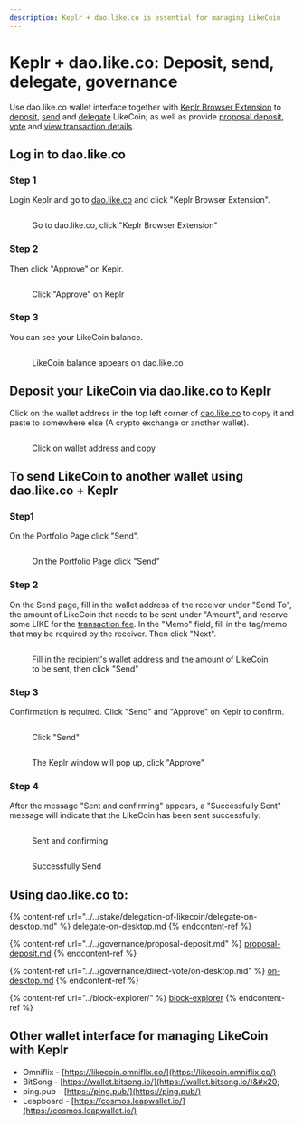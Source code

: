 ```yaml
---
description: Keplr + dao.like.co is essential for managing LikeCoin
---
```


# Keplr + dao.like.co: Deposit, send, delegate, governance

Use dao.like.co wallet interface together with [Keplr Browser Extension](../cosmostation-app/how-to-install-cosmostation-app.md) to [deposit](dao.like.co.md#deposit-your-likecoin-via-dao.like.co-to-keplr), [send](dao.like.co.md#using-dao.like.co-+-keplr-to-send-likecoin-to-another-wallet) and [delegate](../../stake/delegation-of-likecoin/) LikeCoin; as well as provide [proposal deposit](../../governance/proposal-deposit.md), [vote](../../governance/direct-vote/) and [view transaction details](../block-explorer/dao.like.co.md).

## Log in to dao.like.co

### Step 1

Login Keplr and go to [dao.like.co](https://dao.like.co/) and click "Keplr Browser Extension".

<figure><img src="../../../.gitbook/assets/Keplr + dao.like.co 1.png" alt=""><figcaption><p>Go to dao.like.co, click "Keplr Browser Extension"</p></figcaption></figure>

### Step 2

Then click "Approve" on Keplr.

<figure><img src="../../../.gitbook/assets/Keplr + dao.like.co 2.png" alt=""><figcaption><p>Click "Approve" on Keplr</p></figcaption></figure>

### Step 3

You can see your LikeCoin balance.

<figure><img src="../../../.gitbook/assets/Keplr + dao.like.co 3.png" alt=""><figcaption><p>LikeCoin balance appears on dao.like.co</p></figcaption></figure>

## **Deposit your LikeCoin via dao.like.co to Keplr**

Click on the wallet address in the top left corner of [dao.like.co](https://dao.like.co/) to copy it and paste to somewhere else (A crypto exchange or another wallet).

<figure><img src="../../../.gitbook/assets/Keplr deposit.png" alt=""><figcaption><p>Click on wallet address and copy</p></figcaption></figure>

## To send LikeCoin to another wallet using dao.like.co + Keplr

### Step1

On the Portfolio Page click "Send".

<figure><img src="../../../.gitbook/assets/Keplr Send 1.png" alt=""><figcaption><p>On the Portfolio Page click "Send"</p></figcaption></figure>

### Step 2

On the Send page, fill in the wallet address of the receiver under "Send To", the amount of LikeCoin that needs to be sent under "Amount", and reserve some LIKE for the [transaction fee](../transaction-fee.md). In the "Memo" field, fill in the tag/memo that may be required by the receiver. Then click "Next".

<figure><img src="../../../.gitbook/assets/Keplr Send 2.png" alt=""><figcaption><p>Fill in the recipient's wallet address and the amount of LikeCoin to be sent, then click "Send"</p></figcaption></figure>

### Step 3

Confirmation is required. Click "Send" and "Approve" on Keplr to confirm.

<figure><img src="../../../.gitbook/assets/Keplr Send 3.png" alt=""><figcaption><p>Click "Send"</p></figcaption></figure>

<figure><img src="../../../.gitbook/assets/Keplr Send 4.png" alt=""><figcaption><p>The Keplr window will pop up, click "Approve"</p></figcaption></figure>

### Step 4

After the message "Sent and confirming" appears, a "Successfully Sent" message will indicate that the LikeCoin has been sent successfully.

<div>

<figure><img src="../../../.gitbook/assets/Keplr Send 5.png" alt=""><figcaption><p>Sent and confirming</p></figcaption></figure>

 

<figure><img src="../../../.gitbook/assets/Keplr Send 6.png" alt=""><figcaption><p>Successfully Send</p></figcaption></figure>

</div>

## Using dao.like.co to:

{% content-ref url="../../stake/delegation-of-likecoin/delegate-on-desktop.md" %}
[delegate-on-desktop.md](../../stake/delegation-of-likecoin/delegate-on-desktop.md)
{% endcontent-ref %}

{% content-ref url="../../governance/proposal-deposit.md" %}
[proposal-deposit.md](../../governance/proposal-deposit.md)
{% endcontent-ref %}

{% content-ref url="../../governance/direct-vote/on-desktop.md" %}
[on-desktop.md](../../governance/direct-vote/on-desktop.md)
{% endcontent-ref %}

{% content-ref url="../block-explorer/" %}
[block-explorer](../block-explorer/)
{% endcontent-ref %}

## Other wallet interface for managing LikeCoin with Keplr

* Omniflix - [https://likecoin.omniflix.co/](https://likecoin.omniflix.co/)
* BitSong - [https://wallet.bitsong.io/](https://wallet.bitsong.io/)&#x20;
* ping.pub - [https://ping.pub/](https://ping.pub/)
* Leapboard - [https://cosmos.leapwallet.io/](https://cosmos.leapwallet.io/)
